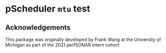 # pScheduler `mtu` test 

## Acknowledgements

This package was originally developed by Frank Wang at the University
of Michigan as part of the 2021 perfSONAR intern cohort.
